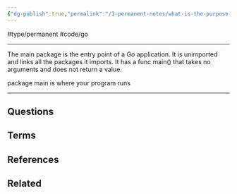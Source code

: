 ```yaml
---
{"dg-publish":true,"permalink":"/3-permanent-notes/what-is-the-purpose-of-the-package-main-in-go/","created":"2023-08-03T14:05:28.593+02:00","updated":"2023-08-04T14:55:19.853+02:00"}
---
```


#type/permanent #code/go

---
The main package is the entry point of a Go application. It is unimported and links all the packages it imports. It has a func main() that takes no arguments and does not return a value.

package main is where your program runs

---
## Questions
## Terms
## References
## Related